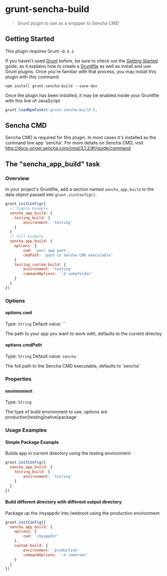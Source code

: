 # grunt-sencha-build

> Grunt plugin to use as a wrapper to Sencha CMD

## Getting Started
This plugin requires Grunt `~0.4.1`

If you haven't used [Grunt](http://gruntjs.com/) before, be sure to check out the [Getting Started](http://gruntjs.com/getting-started) guide, as it explains how to create a [Gruntfile](http://gruntjs.com/sample-gruntfile) as well as install and use Grunt plugins. Once you're familiar with that process, you may install this plugin with this command:

```shell
npm install grunt-sencha-build --save-dev
```

Once the plugin has been installed, it may be enabled inside your Gruntfile with this line of JavaScript:

```js
grunt.loadNpmTasks('grunt-sencha-build');
```

## Sencha CMD
Sencha CMD is required for this plugin.  In most cases it's installed as the command line app 'sencha'.  For more details on Sencha CMD, visit http://docs-origin.sencha.com/cmd/3.1.2/#!/guide/command

## The "sencha_app_build" task

### Overview
In your project's Gruntfile, add a section named `sencha_app_build` to the data object passed into `grunt.initConfig()`.

```js
grunt.initConfig({
  // Simple Example
  sencha_app_build: {
    testing_build: {
    	environment: 'testing'
	}
  }
  // Full Example
  sencha_app_build: {
  	options: {
  		cwd: 'your app path',
  		cmdPath: 'path to Sencha CMD executable'
  	}
  	testing_custom_build: {
  		environment: 'testing'
  		commandOptions: '-d somefolder'
  	}
  }
})
```

### Options

#### options.cwd
Type: `String`
Default value: ``

The path to your app you want to work with, defaults to the current directoy

#### options.cmdPath
Type: `String`
Default value: `sencha`

The full path to the Sencha CMD executable, defaults to 'sencha'

### Properties

#### environment
Type: `String`

The type of build environment to use, options are production|testing|native|package

### Usage Examples

#### Simple Package Example
Builds app in current directory using the testing environment
```js
grunt.initConfig({
  sencha_app_build: {
    testing_build: {
		environment: 'testing'
	}
  }
})
```

#### Build different directory with different output directory
Package up the /myappdir into /webroot using the production environment
```js
grunt.initConfig({
  sencha_app_build: {
    options: {
    	cwd: '/myappdir'
    },
    custom_build: {
		environment: 'production'
        commandOptions: '-d /webroot'
	}
  }
})
```